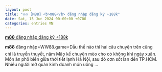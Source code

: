 ```yaml
---
layout: post
title: "🔥🔥 [M88] <b>m88</b> đăng nhập đăng ký +188k"
date: Sat, 15 Jun 2024 00:00:00 +0700
categories: entries VN
---
```

[<b>m88</b> đăng nhập đăng ký +188k](https://www.vtr.org.vn/News/m88%20%C4%91%C4%83ng%20nh%E1%BA%ADp.shtm)

<b>️m88</b> đăng nhập⭐️WW88.game⭐️Dẫu thế nào thì hai câu chuyện trên cũng chỉ là truyền thuyết, năm Mão kể chuyện mèo cho có không khí ngày xuân. Món ăn phổ biến giữa thời tiết lạnh Hà Nội, sau đó cơn sốt lan đến TP.HCM. Nhiều người mở quán kinh doanh món uống ...

